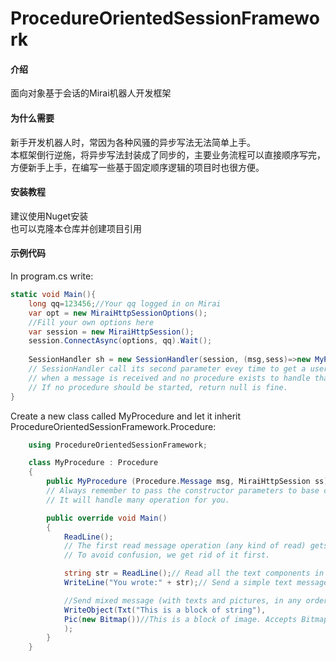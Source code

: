 # ProcedureOrientedSessionFramework

#### 介绍
面向对象基于会话的Mirai机器人开发框架

#### 为什么需要
新手开发机器人时，常因为各种风骚的异步写法无法简单上手。  
本框架倒行逆施，将异步写法封装成了同步的，主要业务流程可以直接顺序写完，方便新手上手，在编写一些基于固定顺序逻辑的项目时也很方便。

#### 安装教程

建议使用Nuget安装  
也可以克隆本仓库并创建项目引用

#### 示例代码

In program.cs write:
```csharp
static void Main(){
    long qq=123456;//Your qq logged in on Mirai
    var opt = new MiraiHttpSessionOptions();
    //Fill your own options here
    var session = new MiraiHttpSession();
    session.ConnectAsync(options, qq).Wait();
    
    SessionHandler sh = new SessionHandler(session, (msg,sess)=>new MyProcedure(msg,sess));
    // SessionHandler call its second parameter evey time to get a user defined procedure
    // when a message is received and no procedure exists to handle that session.
    // If no procedure should be started, return null is fine.
}
```

Create a new class called MyProcedure and let it inherit ProcedureOrientedSessionFramework.Procedure:

```csharp
    using ProcedureOrientedSessionFramework;

    class MyProcedure : Procedure
    {
        public MyProcedure (Procedure.Message msg, MiraiHttpSession ss) : base(msg, ss) { }
        // Always remember to pass the constructor parameters to base class.
        // It will handle many operation for you.

        public override void Main()
        {
            ReadLine();
            // The first read message operation (any kind of read) gets the message that led to the procedure creation.
            // To avoid confusion, we get rid of it first.

            string str = ReadLine();// Read all the text components in the next message.
            WriteLine("You wrote:" + str);// Send a simple text message to user.

            //Send mixed message (with texts and pictures, in any order and amount you provide) to user.
            WriteObject(Txt("This is a block of string"),
            Pic(new Bitmap())//This is a block of image. Accepts Bitmap format, and handle it as PNG files.
            );
        }
    }
```

